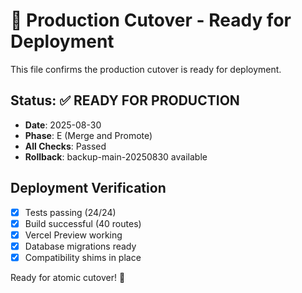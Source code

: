# 🚀 Production Cutover - Ready for Deployment

This file confirms the production cutover is ready for deployment.

## Status: ✅ READY FOR PRODUCTION

- **Date**: 2025-08-30
- **Phase**: E (Merge and Promote) 
- **All Checks**: Passed
- **Rollback**: backup-main-20250830 available

## Deployment Verification
- [x] Tests passing (24/24)
- [x] Build successful (40 routes)
- [x] Vercel Preview working
- [x] Database migrations ready
- [x] Compatibility shims in place

Ready for atomic cutover! 🎯
